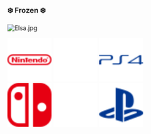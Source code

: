 ### ❄️ Frozen ❄️

![Elsa.jpg](https://s2.loli.net/2022/11/18/hfwnNQZYzcgACvk.jpg)

<div>
    <img width="100px" src="imgs/nintendo.svg" />
    <img width="100px" src="imgs/xbox.svg" />
    <img width="100px" src="imgs/playstation4.svg" />
</div>
<div>
    <img width="100px" src="imgs/nintendoswitch.svg" />
    <img width="100px" src="imgs/xbox.svg" />
    <img width="100px" src="imgs/playstation.svg" />
</div>

<!--
**Widowmarker/Widowmarker** is a ✨ _special_ ✨ repository because its `README.md` (this file) appears on your GitHub profile.

Here are some ideas to get you started:

- 🔭 I’m currently working on ...
- 🌱 I’m currently learning ...
- 👯 I’m looking to collaborate on ...
- 🤔 I’m looking for help with ...
- 💬 Ask me about ...
- 📫 How to reach me: ...
- 😄 Pronouns: ...
- ⚡ Fun fact: ...
-->
